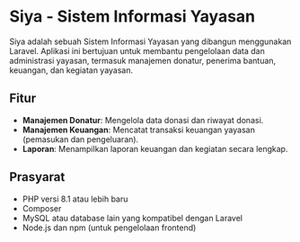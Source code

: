 # Siya - Sistem Informasi Yayasan

Siya adalah sebuah Sistem Informasi Yayasan yang dibangun menggunakan Laravel. Aplikasi ini bertujuan untuk membantu pengelolaan data dan administrasi yayasan, termasuk manajemen donatur, penerima bantuan, keuangan, dan kegiatan yayasan.

## Fitur

- **Manajemen Donatur**: Mengelola data donasi dan riwayat donasi.
- **Manajemen Keuangan**: Mencatat transaksi keuangan yayasan (pemasukan dan pengeluaran).
- **Laporan**: Menampilkan laporan keuangan dan kegiatan secara lengkap.

## Prasyarat

- PHP versi 8.1 atau lebih baru
- Composer
- MySQL atau database lain yang kompatibel dengan Laravel
- Node.js dan npm (untuk pengelolaan frontend)
